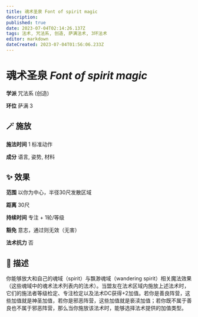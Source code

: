 ```yaml
---
title: 魂术圣泉 Font of spirit magic
description: 
published: true
date: 2023-07-04T02:14:26.137Z
tags: 法术, 咒法系, 创造, 萨满法术, 3环法术
editor: markdown
dateCreated: 2023-07-04T01:56:06.233Z
---
```


# **魂术圣泉** *Font of spirit magic*

**学派** 咒法系 (创造) 

**环位** 萨满 3

## 🪄 施放

**施法时间** 1 标准动作

**成分** 语言, 姿势, 材料

## ✨ 效果  

**范围** 以你为中心，半径30尺发散区域

**距离** 30尺  

**持续时间** 专注 + 1轮/等级 

**豁免** 意志，通过则无效（无害）

**法术抗力** 否

## 📖 描述

你能够放大和自己的魂域（spirit）与飘渺魂域（wandering spirit）相关魔法效果（这些魂域中的魂术法术列表内的法术）。当盟友在法术区域内施放上述法术时，它们的施法者等级检定、专注检定以及法术DC获得+2加值。若你是善良阵营，这些加值就是神圣加值，若你是邪恶阵营，这些加值就是亵渎加值；若你既不属于善良也不属于邪恶阵营，那么当你施放该法术时，能够选择法术提供的加值类型。
    